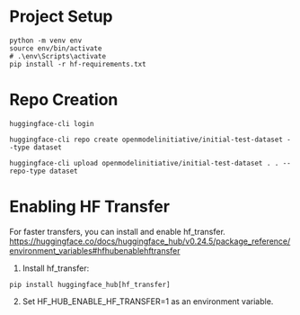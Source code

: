 # Project Setup
```shell
python -m venv env
source env/bin/activate
# .\env\Scripts\activate
pip install -r hf-requirements.txt
```

# Repo Creation
```shell
huggingface-cli login

huggingface-cli repo create openmodelinitiative/initial-test-dataset --type dataset

huggingface-cli upload openmodelinitiative/initial-test-dataset . . --repo-type dataset
```

# Enabling HF Transfer

For faster transfers, you can install and enable hf_transfer.
https://huggingface.co/docs/huggingface_hub/v0.24.5/package_reference/environment_variables#hfhubenablehftransfer

1. Install hf_transfer:
```shell
pip install huggingface_hub[hf_transfer]
```
2. Set HF_HUB_ENABLE_HF_TRANSFER=1 as an environment variable.
